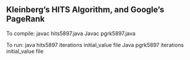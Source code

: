 ## Kleinberg’s HITS Algorithm, and Google’s PageRank 

To compile: javac hits5897.java
            Javac pgrk5897.java 

To run: java hits5897 iterations initial_value file
        Java pgrk5897 iterations initial_value file 
